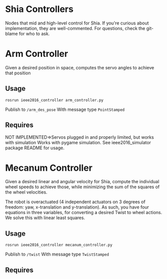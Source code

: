 Shia Controllers
===================

Nodes that mid and high-level control for Shia. If you're curious about implementation, they are well-commented. For questions, check the git-blame for who to ask.


# Arm Controller
Given a desired position in space, computes the servo angles to achieve that position

## Usage
    rosrun ieee2016_controller arm_controller.py
Publish to ```/arm_des_pose```
With message type ```PointStamped```


## Requires
NOT IMPLEMENTED=>Servos plugged in and properly limited, but works with simulation
Works with pygame simulation. See ieee2016_simulator package README for usage.

# Mecanum Controller
Given a desired linear and angular velocity for Shia, compute the individual wheel speeds to achieve those, while minimizing the sum of the squares of the wheel velocities.

The robot is overactuated (4 independent actuators on 3 degrees of freedom: yaw, x-translation and y-translation). As such, you have four equations in three variables, for converting a desired Twist to wheel actions. We solve this with linear least squares.


## Usage
    rosrun ieee2016_controller mecanum_controller.py
Publish to ```/twist```
With message type ```TwistStamped```

## Requires



